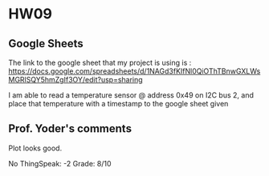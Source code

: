 # HW09

## Google Sheets

The link to the google sheet that my project is using is :
https://docs.google.com/spreadsheets/d/1NAGd3fKIfNl0QiOThTBnwGXLWsMGRlSQY5hmZgIf3OY/edit?usp=sharing

I am able to read a temperature sensor @ address 0x49 on I2C bus 2, and place that temperature with a timestamp to the google sheet given

## Prof. Yoder's comments

Plot looks good.

No ThingSpeak:  -2
Grade:  8/10
